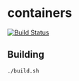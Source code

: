 # containers

[![Build Status](https://travis-ci.org/timetabio/containers.svg?branch=master)](https://travis-ci.org/timetabio/containers)

## Building

```bash
./build.sh
```
